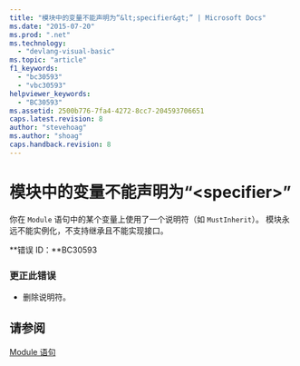 ```yaml
---
title: "模块中的变量不能声明为“&lt;specifier&gt;” | Microsoft Docs"
ms.date: "2015-07-20"
ms.prod: ".net"
ms.technology: 
  - "devlang-visual-basic"
ms.topic: "article"
f1_keywords: 
  - "bc30593"
  - "vbc30593"
helpviewer_keywords: 
  - "BC30593"
ms.assetid: 2500b776-7fa4-4272-8cc7-204593706651
caps.latest.revision: 8
author: "stevehoag"
ms.author: "shoag"
caps.handback.revision: 8
---
```

# 模块中的变量不能声明为“&lt;specifier&gt;”
你在 `Module` 语句中的某个变量上使用了一个说明符（如 `MustInherit`）。 模块永远不能实例化，不支持继承且不能实现接口。  
  
 **错误 ID：**BC30593  
  
### 更正此错误  
  
-   删除说明符。  
  
## 请参阅  
 [Module 语句](../../visual-basic/language-reference/statements/module-statement.md)